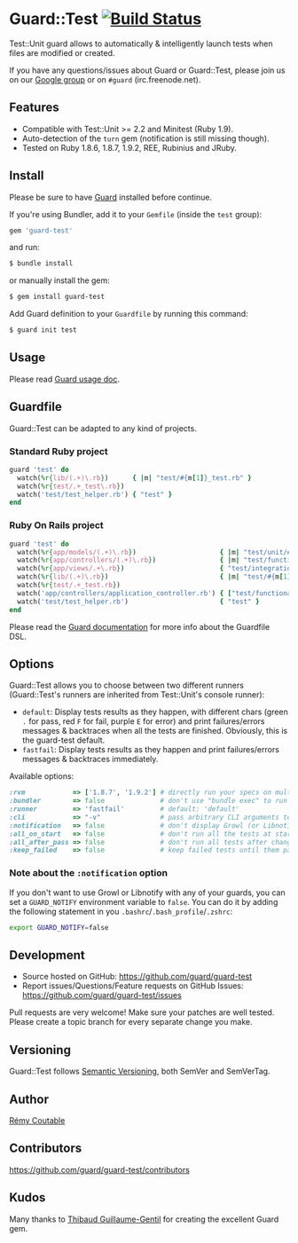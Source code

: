# Guard::Test [![Build Status](http://travis-ci.org/guard/guard-test.png)](http://travis-ci.org/guard/guard-test)

Test::Unit guard allows to automatically & intelligently launch tests when files are modified or created.

If you have any questions/issues about Guard or Guard::Test, please join us on our [Google group](http://groups.google.com/group/guard-dev) or on `#guard` (irc.freenode.net).

## Features

- Compatible with Test::Unit >= 2.2 and Minitest (Ruby 1.9).
- Auto-detection of the `turn` gem (notification is still missing though).
- Tested on Ruby 1.8.6, 1.8.7, 1.9.2, REE, Rubinius and JRuby.

## Install

Please be sure to have [Guard](https://github.com/guard/guard) installed before continue.

If you're using Bundler, add it to your `Gemfile` (inside the `test` group):

```ruby
gem 'guard-test'
```

and run:

```bash
$ bundle install
```

or manually install the gem:

```bash
$ gem install guard-test
```

Add Guard definition to your `Guardfile` by running this command:

```bash
$ guard init test
```

## Usage

Please read [Guard usage doc](https://github.com/guard/guard#readme).

## Guardfile

Guard::Test can be adapted to any kind of projects.

### Standard Ruby project

```ruby
guard 'test' do
  watch(%r{lib/(.+)\.rb})      { |m| "test/#{m[1]}_test.rb" }
  watch(%r{test/.+_test\.rb})
  watch('test/test_helper.rb') { "test" }
end
```

### Ruby On Rails project

```ruby
guard 'test' do
  watch(%r{app/models/(.+)\.rb})                     { |m| "test/unit/#{m[1]}_test.rb" }
  watch(%r{app/controllers/(.+)\.rb})                { |m| "test/functional/#{m[1]}_test.rb" }
  watch(%r{app/views/.+\.rb})                        { "test/integration" }
  watch(%r{lib/(.+)\.rb})                            { |m| "test/#{m[1]}_test.rb" }
  watch(%r{test/.+_test.rb})
  watch('app/controllers/application_controller.rb') { ["test/functional", "test/integration"] }
  watch('test/test_helper.rb')                       { "test" }
end
```

Please read the [Guard documentation](https://github.com/guard/guard#readme) for more info about the Guardfile DSL.

## Options

Guard::Test allows you to choose between two different runners (Guard::Test's runners are inherited from Test::Unit's console runner):

- `default`: Display tests results as they happen, with different chars (green `.` for pass, red `F` for fail, purple `E` for error) 
             and print failures/errors messages & backtraces when all the tests are finished. Obviously, this is the guard-test default.
- `fastfail`: Display tests results as they happen and print failures/errors messages & backtraces immediately.

Available options:

```ruby
:rvm            => ['1.8.7', '1.9.2'] # directly run your specs on multiple Rubies, default: nil
:bundler        => false              # don't use "bundle exec" to run the test command, default: true if a you have a Gemfile
:runner         => 'fastfail'         # default: 'default'
:cli            => "-v"               # pass arbitrary CLI arguments to the Ruby/Turn command that runs the tests, default: nil
:notification   => false              # don't display Growl (or Libnotify) notification after the specs are done running, default: true
:all_on_start   => false              # don't run all the tests at startup, default: true
:all_after_pass => false              # don't run all tests after changed tests pass, default: true
:keep_failed    => false              # keep failed tests until them pass, default: true
```

### Note about the `:notification` option

If you don't want to use Growl or Libnotify with any of your guards, you can set a `GUARD_NOTIFY` environment variable to `false`.
You can do it by adding the following statement in you `.bashrc`/`.bash_profile`/`.zshrc`:

```bash
export GUARD_NOTIFY=false
```

## Development

- Source hosted on GitHub: https://github.com/guard/guard-test
- Report issues/Questions/Feature requests on GitHub Issues: https://github.com/guard/guard-test/issues

Pull requests are very welcome!
Make sure your patches are well tested.
Please create a topic branch for every separate change you make.

## Versioning

Guard::Test follows [Semantic Versioning](http://semver.org), both SemVer and SemVerTag.

## Author

[Rémy Coutable](https://github.com/rymai)

## Contributors

https://github.com/guard/guard-test/contributors

## Kudos

Many thanks to [Thibaud Guillaume-Gentil](https://github.com/thibaudgg) for creating the excellent Guard gem.
